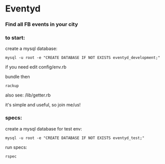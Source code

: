 # Eventyd
### Find all FB events in your city


### to start:

create a mysql database:

    mysql -u root -e "CREATE DATABASE IF NOT EXISTS eventyd_development;"


if you need edit config/env.rb


bundle then

    rackup



also see: /lib/getter.rb


it's simple and useful, so join me/us!


### specs: 

create a mysql database for test env:

    mysql -u root -e "CREATE DATABASE IF NOT EXISTS eventyd_test;"

run specs:

    rspec

